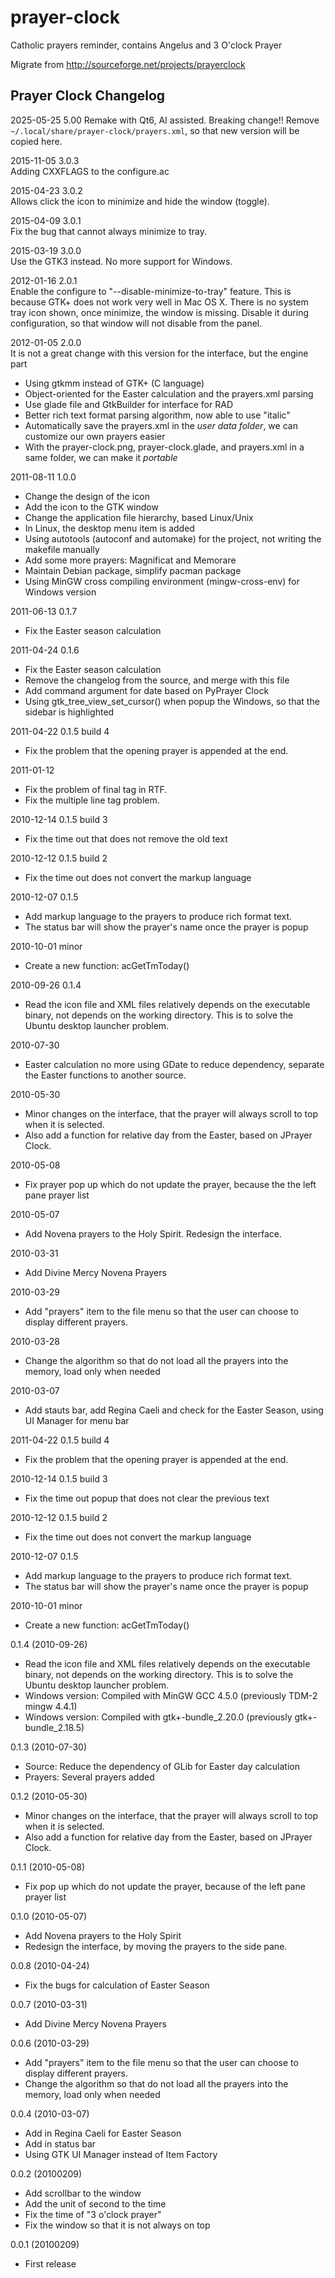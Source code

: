 # prayer-clock
Catholic prayers reminder, contains Angelus and 3 O'clock Prayer

Migrate from http://sourceforge.net/projects/prayerclock



## Prayer Clock Changelog

2025-05-25 5.00
Remake with Qt6, AI assisted.
Breaking change!! Remove `~/.local/share/prayer-clock/prayers.xml`, so that new version will be copied here.

2015-11-05  3.0.3  
Adding CXXFLAGS to the configure.ac

2015-04-23  3.0.2  
Allows click the icon to minimize and hide the window (toggle).

2015-04-09  3.0.1  
Fix the bug that cannot always minimize to tray.

2015-03-19  3.0.0  
Use the GTK3 instead. No more support for Windows.

2012-01-16  2.0.1  
Enable the configure to "--disable-minimize-to-tray" feature. This is because GTK+ does not work very well in Mac OS X. There is no system tray icon shown, once minimize, the window is missing. Disable it during configuration, so that window will not disable from the panel.

2012-01-05  2.0.0  
It is not a great change with this version for the interface, but the engine part
-   Using gtkmm instead of GTK+ (C language)
-   Object-oriented for the Easter calculation and the prayers.xml parsing
-   Use glade file and GtkBuilder for interface for RAD
-   Better rich text format parsing algorithm, now able to use "italic"
-   Automatically save the prayers.xml in the *user data folder*, we can customize our own prayers easier
-   With the prayer-clock.png, prayer-clock.glade, and prayers.xml in a same folder, we can make it *portable*


2011-08-11  1.0.0  
-   Change the design of the icon
-   Add the icon to the GTK window
-   Change the application file hierarchy, based Linux/Unix
-   In Linux, the desktop menu item is added
-   Using autotools (autoconf and automake) for the project, not writing the makefile manually
-   Add some more prayers: Magnificat and Memorare
-   Maintain Debian package, simplify pacman package
-   Using MinGW cross compiling environment (mingw-cross-env) for Windows version

2011-06-13  0.1.7  
-   Fix the Easter season calculation

2011-04-24  0.1.6  
-   Fix the Easter season calculation
-   Remove the changelog from the source, and merge with this file
-   Add command argument for date based on PyPrayer Clock
-   Using gtk_tree_view_set_cursor() when popup the Windows, so that the sidebar is highlighted

2011-04-22  0.1.5 build 4  
-   Fix the problem that the opening prayer is appended at the end.

2011-01-12  
-   Fix the problem of final tag in RTF.
-   Fix the multiple line tag problem.

2010-12-14  0.1.5 build 3  
-   Fix the time out that does not remove the old text

2010-12-12  0.1.5 build 2  
-   Fix the time out does not convert the markup language

2010-12-07  0.1.5  
-   Add markup language to the prayers to produce rich format text.
-   The status bar will show the prayer's name once the prayer is popup

2010-10-01  minor  
-   Create a new function: acGetTmToday()

2010-09-26  0.1.4  
-   Read the icon file and XML files relatively depends on the executable binary, not depends on the 
    working directory. This is to solve the Ubuntu desktop launcher problem. 

2010-07-30  
-   Easter calculation no more using GDate to reduce dependency, separate the Easter functions to another source.

2010-05-30  
-   Minor changes on the interface, that the prayer will always scroll to top when it is selected.
-   Also add a function for relative day from the Easter, based on JPrayer Clock.

2010-05-08  
-   Fix prayer pop up which do not update the prayer, because the the left pane prayer list

2010-05-07  
-   Add Novena prayers to the Holy Spirit. Redesign the interface.

2010-03-31  
-   Add Divine Mercy Novena Prayers

2010-03-29  
-   Add "prayers" item to the file menu so that the user can choose to display different prayers.

2010-03-28  
-   Change the algorithm so that do not load all the prayers into the memory, load only when needed

2010-03-07  
-   Add stauts bar, add Regina Caeli and check for the Easter Season, using UI Manager for menu bar 


2011-04-22  0.1.5 build 4  
- Fix the problem that the opening prayer is appended at the end.

2010-12-14  0.1.5 build 3  
- Fix the time out popup that does not clear the previous text

2010-12-12  0.1.5 build 2  
- Fix the time out does not convert the markup language

2010-12-07  0.1.5  
- Add markup language to the prayers to produce rich format text.
- The status bar will show the prayer's name once the prayer is popup

2010-10-01  minor  
- Create a new function: acGetTmToday()

0.1.4 (2010-09-26)  
- Read the icon file and XML files relatively depends on the executable binary, not depends on the working directory. This is to solve the Ubuntu desktop launcher problem. 
- Windows version: Compiled with MinGW GCC 4.5.0 (previously TDM-2 mingw 4.4.1)
- Windows version: Compiled with gtk+-bundle_2.20.0 (previously gtk+-bundle_2.18.5)

0.1.3 (2010-07-30)  
- Source: Reduce the dependency of GLib for Easter day calculation
- Prayers: Several prayers added

0.1.2 (2010-05-30)  
- Minor changes on the interface, that the prayer will always scroll to top when it is selected.
- Also add a function for relative day from the Easter, based on JPrayer Clock.

0.1.1 (2010-05-08)  
- Fix pop up which do not update the prayer, because of the left pane prayer list

0.1.0 (2010-05-07)  
- Add Novena prayers to the Holy Spirit
- Redesign the interface, by moving the prayers to the side pane.

0.0.8 (2010-04-24)  
- Fix the bugs for calculation of Easter Season

0.0.7 (2010-03-31)  
- Add Divine Mercy Novena Prayers

0.0.6 (2010-03-29)  
- Add "prayers" item to the file menu so that the user can choose to display different prayers.
- Change the algorithm so that do not load all the prayers into the memory, load only when needed

0.0.4 (2010-03-07)  
- Add in Regina Caeli for Easter Season
- Add in status bar
- Using GTK UI Manager instead of Item Factory

0.0.2 (20100209)  
- Add scrollbar to the window
- Add the unit of second to the time
- Fix the time of "3 o'clock prayer"
- Fix the window so that it is not always on top

0.0.1 (20100209)  
- First release
